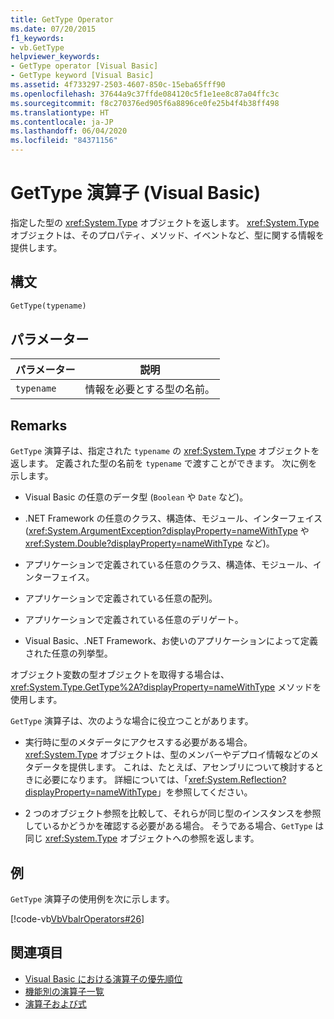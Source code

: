 ```yaml
---
title: GetType Operator
ms.date: 07/20/2015
f1_keywords:
- vb.GetType
helpviewer_keywords:
- GetType operator [Visual Basic]
- GetType keyword [Visual Basic]
ms.assetid: 4f733297-2503-4607-850c-15eba65fff90
ms.openlocfilehash: 37644a9c37ffde084120c5f1e1ee8c87a04ffc3c
ms.sourcegitcommit: f8c270376ed905f6a8896ce0fe25b4f4b38ff498
ms.translationtype: HT
ms.contentlocale: ja-JP
ms.lasthandoff: 06/04/2020
ms.locfileid: "84371156"
---
```

# <a name="gettype-operator-visual-basic"></a>GetType 演算子 (Visual Basic)
指定した型の <xref:System.Type> オブジェクトを返します。 <xref:System.Type> オブジェクトは、そのプロパティ、メソッド、イベントなど、型に関する情報を提供します。  
  
## <a name="syntax"></a>構文  
  
```vb  
GetType(typename)  
```  
  
## <a name="parameters"></a>パラメーター  
  
|パラメーター|説明|  
|---|---|  
|`typename`|情報を必要とする型の名前。|  
  
## <a name="remarks"></a>Remarks  
 `GetType` 演算子は、指定された `typename` の <xref:System.Type> オブジェクトを返します。 定義された型の名前を `typename` で渡すことができます。 次に例を示します。  
  
- Visual Basic の任意のデータ型 (`Boolean` や `Date` など)。  
  
- .NET Framework の任意のクラス、構造体、モジュール、インターフェイス (<xref:System.ArgumentException?displayProperty=nameWithType> や <xref:System.Double?displayProperty=nameWithType> など)。  
  
- アプリケーションで定義されている任意のクラス、構造体、モジュール、インターフェイス。  
  
- アプリケーションで定義されている任意の配列。  
  
- アプリケーションで定義されている任意のデリゲート。  
  
- Visual Basic、.NET Framework、お使いのアプリケーションによって定義された任意の列挙型。  
  
 オブジェクト変数の型オブジェクトを取得する場合は、<xref:System.Type.GetType%2A?displayProperty=nameWithType> メソッドを使用します。  
  
 `GetType` 演算子は、次のような場合に役立つことがあります。  
  
- 実行時に型のメタデータにアクセスする必要がある場合。 <xref:System.Type> オブジェクトは、型のメンバーやデプロイ情報などのメタデータを提供します。 これは、たとえば、アセンブリについて検討するときに必要になります。 詳細については、「<xref:System.Reflection?displayProperty=nameWithType>」を参照してください。  
  
- 2 つのオブジェクト参照を比較して、それらが同じ型のインスタンスを参照しているかどうかを確認する必要がある場合。 そうである場合、`GetType` は同じ <xref:System.Type> オブジェクトへの参照を返します。  
  
## <a name="example"></a>例  
 `GetType` 演算子の使用例を次に示します。  
  
 [!code-vb[VbVbalrOperators#26](~/samples/snippets/visualbasic/VS_Snippets_VBCSharp/VbVbalrOperators/VB/Class1.vb#26)]  
  
## <a name="see-also"></a>関連項目

- [Visual Basic における演算子の優先順位](operator-precedence.md)
- [機能別の演算子一覧](operators-listed-by-functionality.md)
- [演算子および式](../../programming-guide/language-features/operators-and-expressions/index.md)
